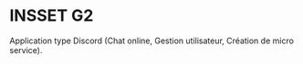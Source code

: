# INSSET G2

Application type Discord (Chat online,  Gestion utilisateur,  Création de micro service). 
